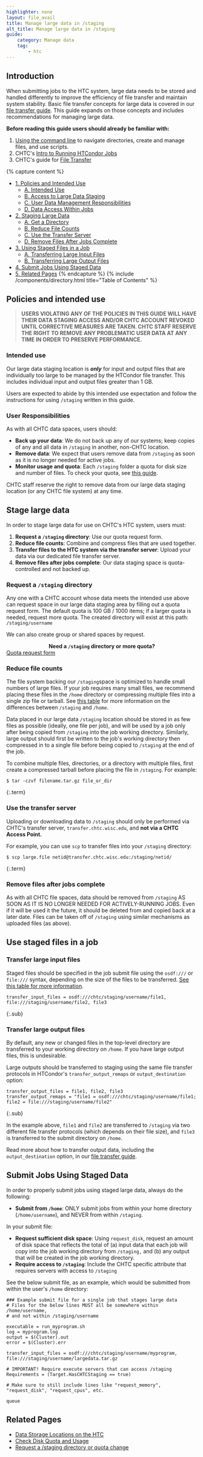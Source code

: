 ```yaml
---
highlighter: none
layout: file_avail
title: Manage large data in /staging
alt_title: Manage large data in /staging
guide:
    category: Manage data
    tag:
        - htc
---
```


## Introduction

When submitting jobs to the HTC system, large data needs to be stored and handled differently to improve the efficiency of file transfer and maintain system stability. Basic file transfer concepts for large data is covered in our [file transfer guide](htc-job-file-transfer). This guide expands on those concepts and includes recommendations for managing large data.

**Before reading this guide users should already be familiar with:**

1.  [Using the command line](basic-shell-commands) to navigate directories,
    create and manage files, and use scripts.
2.  CHTC's [Intro to Running HTCondor Jobs](htcondor-job-submission)
3.  CHTC's guide for [File Transfer](htc-job-file-transfer)

{% capture content %}
- [1. Policies and Intended Use](#1-policies-and-intended-use)
   * [A. Intended Use](#a-intended-use)
   * [B. Access to Large Data Staging](#b-access-to-large-data-staging)
   * [C. User Data Management Responsibilities](#c-user-data-management-responsibilities)
   * [D. Data Access Within Jobs](#d-data-access-within-jobs)
- [2. Staging Large Data](#2-staging-large-data)
   * [A. Get a Directory](#a-get-a-directory)
   * [B. Reduce File Counts](#b-reduce-file-counts)
   * [C. Use the Transfer Server](#c-use-the-transfer-server)
   * [D. Remove Files After Jobs Complete](#d-remove-files-after-jobs-complete)
- [3. Using Staged Files in a Job](#3-using-staged-files-in-a-job)
   * [A. Transferring Large Input Files](#a-transferring-large-input-files)
   * [B. Transferring Large Output Files](#b-transferring-large-output-files)
- [4. Submit Jobs Using Staged Data](#4-submit-jobs-using-staged-data)
- [5. Related Pages](#5-related-pages)
{% endcapture %}
{% include /components/directory.html title="Table of Contents" %}

## Policies and intended use

> **USERS VIOLATING ANY OF THE POLICIES IN THIS GUIDE WILL
> HAVE THEIR DATA STAGING ACCESS AND/OR CHTC ACCOUNT REVOKED UNTIL CORRECTIVE
> MEASURES ARE TAKEN. CHTC STAFF RESERVE THE RIGHT TO REMOVE ANY
> PROBLEMATIC USER DATA AT ANY TIME IN ORDER TO PRESERVE PERFORMANCE.**


### Intended use

Our large data staging location is ***only*** for input and output files that are individually too large to be managed by the HTCondor file transfer. This includes individual input and output files greater than 1 GB.

Users are expected to abide by this intended use expectation and follow the 
instructions for using `/staging` written in this guide.

### User Responsibilities

As with all CHTC data spaces, users should: 

- **Back up your data**: We do not back up any of our systems; keep copies of any and all data in `/staging` in another, non-CHTC location. 
- **Remove data**: We expect that users remove data from `/staging` as soon as it is no longer needed for active jobs.
- **Monitor usage and quota**: Each `/staging` folder a quota for disk size and number of files. To check your quota, see [this guide](check-quota).

CHTC staff reserve the right to remove data from our large data staging location (or any CHTC file system) at any time.

## Stage large data

In order to stage large data for use on CHTC's HTC system, users must: 

1. **Request a `/staging` directory**: Use our quota request form.
1. **Reduce file counts**: Combine and compress files that are used together.
1. **Transfer files to the HTC system via the transfer server**: Upload your data via our dedicated file transfer server.
1. **Remove files after jobs complete**: Our data staging space is quota-controlled and not backed up. 

### Request a `/staging` directory

Any one with a CHTC account whose data meets the intended use above can request space in our large data staging area by filling out a quota request form. The default quota is 100 GB / 1000 items; if a larger quota is needed, request more quota. The created directory will exist at this path: `/staging/username`

We can also create group or shared spaces by request. 

<p style="text-align: center; margin-bottom: 0; font-weight: bold;">Need a <code>/staging</code> directory or more quota?</p>
<div class="d-flex mb-3">
	<div class="p-3 m-auto">
		<a class="btn btn-primary" style="text-align: center" href="quota-request">Quota request form</a>
	</div>
</div>


### Reduce file counts

The file system backing our `/staging`space is optimized to handle small numbers of large files. If your job requires many small files, we recommend placing these files in the `/home` directory or compressing multiple files into a single zip file or tarball. See [this table](htc-job-file-transfer#data-storage-locations) for more information on the differences between `/staging` and `/home`. 

Data placed in our large data `/staging` location should be stored in as few files as possible (ideally, one file per job), and will be used by a job only after being copied from `/staging` into the job working directory. Similarly, large output should first be written to the job's working directory then compressed in to a single file before being copied to `/staging` at the end of the job. 

To combine multiple files, directories, or a directory with multiple files, first create a compressed tarball before placing the file in `/staging`. For example:

```
$ tar -czvf filename.tar.gz file_or_dir 
```
{:.term}

### Use the transfer server

Uploading or downloading data to `/staging` should only be performed via CHTC's transfer server, `transfer.chtc.wisc.edu`, and **not via a CHTC Access Point.**

For example, you can use `scp` to transfer files into your `/staging` directory:
```
$ scp large.file netid@transfer.chtc.wisc.edu:/staging/netid/ 
```
{:.term}

### Remove files after jobs complete

As with all CHTC file spaces, data should be removed from `/staging` AS
SOON AS IT IS NO LONGER NEEDED FOR ACTIVELY-RUNNING JOBS. Even if it
will be used it the future, it should be deleted from and copied
back at a later date. Files can be taken off of `/staging` using similar 
mechanisms as uploaded files (as above). 

## Use staged files in a job
### Transfer large input files
Staged files should be specified in the job submit file using the `osdf:///` or `file:///` syntax,
depending on the size of the files to be transferred. [See this table for more information](htc-job-file-transfer#transfer-input-data-to-jobs-with-transfer_input_files).

```
transfer_input_files = osdf:///chtc/staging/username/file1, file:///staging/username/file2, file3 
```
{:.sub}


### Transfer large output files

By default, any new or changed files in the top-level directory are transferred to your working directory on `/home`. If you have large output files, this is undesirable.

Large outputs should be transferred to staging using the same file transfer protocols in HTCondor's `transfer_output_remaps` or `output_destination` option: 

```
transfer_output_files = file1, file2, file3
transfer_output_remaps = "file1 = osdf:///chtc/staging/username/file1; file2 = file:///staging/username/file2"
```
{:.sub}

In the example above, `file1` and `file2` are transferred to `/staging` via two different file transfer protocols (which depends on their file size), and `file3` is transferred to the submit directory on `/home`.

Read more about how to transfer output data, including the `output_destination` option, in our [file transfer guide](htc-job-file-transfer).

## Submit Jobs Using Staged Data

In order to properly submit jobs using staged large data, always do the following:

- **Submit from `/home`**: ONLY submit jobs from within your home directory
    (`/home/username`), and NEVER from within `/staging`.

In your submit file: 

- **Request sufficient disk space**: Using `request_disk`, request an amount of disk 
space that reflects the total of (a) input data that each job will copy into
    the job working directory from `/staging,` and (b) any output that
    will be created in the job working directory.
- **Require access to `/staging`**: Include the CHTC specific attribute that requires 
servers with access to `/staging`

See the below submit file, as an example, which would be submitted from
within the user's `/home` directory:

``` {.sub}
### Example submit file for a single job that stages large data
# Files for the below lines MUST all be somewhere within /home/username,
# and not within /staging/username

executable = run_myprogram.sh
log = myprogram.log
output = $(Cluster).out
error = $(Cluster).err

transfer_input_files = osdf:///chtc/staging/username/myprogram, file:///staging/username/largedata.tar.gz

# IMPORTANT! Require execute servers that can access /staging
Requirements = (Target.HasCHTCStaging == true)

# Make sure to still include lines like "request_memory", "request_disk", "request_cpus", etc. 

queue
```

## Related Pages

* [Data Storage Locations on the HTC](htc-job-file-transfer)
* [Check Disk Quota and Usage](check-quota)
* [Request a /staging directory or quota change](quota-request)